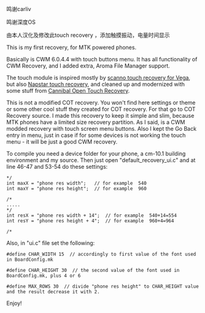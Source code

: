 鸣谢carliv

鸣谢深度OS

由本人汉化及修改此touch recovery ，添加触摸振动，电量时间显示

This is my first recovery, for MTK powered phones.

Basically is CWM 6.0.4.4 with touch buttons menu. It has all functionality of CWM Recovery, and I added extra, Aroma File Manager support.

The touch module is inspired mostly by <a href="https://github.com/scanno/CWM-Recovery-Modded-Touch-Vega">scanno touch recovery for Vega</a>, but also <a href="https://github.com/Napstar-xda/android_bootable_recovery">Napstar touch recovery</a>, and cleaned up and modernized with some stuff from <a href="https://github.com/ProjectOpenCannibal/android_bootable_recovery">Cannibal Open Touch Recovery</a>.

This is not a modified COT recovery. You won't find here settings or theme or some other cool stuff they created for COT recovery. For that go to COT Recovery source. I made this recovery to keep it simple and slim, because MTK phones have a limited size recovery partition. As I said, is a CWM modded recovery with touch screen menu buttons. Also I kept the Go Back entry in menu, just in case if for some devices is not working the touch menu - it will be just a good CWM recovery.

To compile you need a device folder for your phone, a cm-10.1 building environment and my source. Then just open "default_recovery_ui.c" and at line 46-47 and 53-54 do these settings:
```
*/
int maxX = "phone res width";	// for example  540
int maxY = "phone res height";	// for example  960	

/*
.....
*/
int resX = "phone res width + 14";	// for example  540+14=554	
int resY = "phone res height + 4";	// for example  960+4=964	

/*
```
Also, in "ui.c" file set the following:
```
#define CHAR_WIDTH 15  // accordingly to first value of the font used in BoardConfig.mk

#define CHAR_HEIGHT 30  // the second value of the font used in BoardConfig.mk, plus 4 or 6

#define MAX_ROWS 30  // divide "phone res height" to CHAR_HEIGHT value and the result decrease it with 2.
```
Enjoy!
